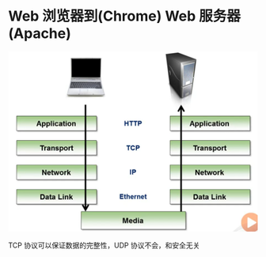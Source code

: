 # Web 浏览器到(Chrome) Web 服务器(Apache)

<img src="img\networking.png" style="zoom:50%;" />



TCP 协议可以保证数据的完整性，UDP 协议不会，和安全无关
